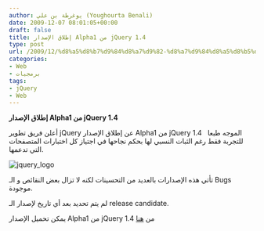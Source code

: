 ```yaml
---
author: يوغرطة بن علي (Youghourta Benali)
date: 2009-12-07 08:01:05+00:00
draft: false
title: إطلاق الإصدار Alpha1 من jQuery 1.4
type: post
url: /2009/12/%d8%a5%d8%b7%d9%84%d8%a7%d9%82-%d8%a7%d9%84%d8%a5%d8%b5%d8%af%d8%a7%d8%b1-alpha1-%d9%85%d9%86-jquery-1-4/
categories:
- Web
- برمجيات
tags:
- jQuery
- Web
---
```


**إطلاق الإصدار Alpha1 من jQuery 1.4**



أعلن فريق تطوير jQuery عن إطلاق الإصدار Alpha1 من jQuery 1.4   الموجه طبعا للتجربة فقط رغم الثبات النسبي لها بحكم نجاحها في اجتياز كل اختبارات المتصفحات التي تدعمها.

![jquery_logo](https://www.it-scoop.com/wp-content/uploads/2009/12/jquery_logo-300x73.png)


تأتي هذه الإصدارات بالعديد من التحسينات لكنه لا تزال بعض النقائص و الـ Bugs موجودة.

لم يتم تحديد بعد أي تاريخ لإصدار الـ release candidate.

يمكن تحميل الإصدار Alpha1 من jQuery 1.4 من [هنا](http://code.jquery.com/jquery-1.4a1.min.js)

